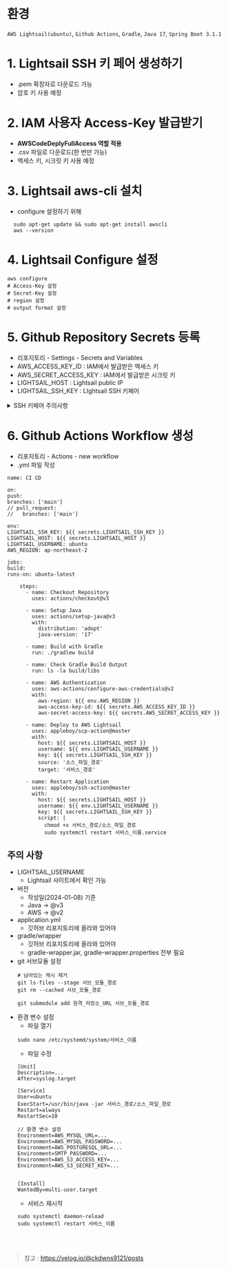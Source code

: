 # 환경

`AWS Lightsail(ubuntu)`, `Github Actions`, `Gradle`, `Java 17`, `Spring Boot 3.1.1`   

# 1. Lightsail SSH 키 페어 생성하기

- .pem 확장자로 다운로드 가능
- 암호 키 사용 예정

# 2. IAM 사용자 Access-Key 발급받기

- **AWSCodeDeplyFullAccess 역할 적용**
- .csv 파일로 다운로드(한 번만 가능)
- 엑세스 키, 시크릿 키 사용 예정

# 3. Lightsail aws-cli 설치
- configure 설정하기 위해  
```
  sudo apt-get update && sudo apt-get install awscli
  aws --version
```

# 4. Lightsail Configure 설정
```
aws configure
# Access-Key 설정
# Secret-Key 설정
# region 설정
# output format 설정
```

# 5. Github Repository Secrets 등록

- 리포지토리 - Settings - Secrets and Variables
- AWS_ACCESS_KEY_ID : IAM에서 발급받은 엑세스 키
- AWS_SECRET_ACCESS_KEY : IAM에서 발급받은 시크릿 키
- LIGHTSAIL_HOST : Lightsail public IP
- LIGHTSAIL_SSH_KEY : LIghtsail SSH 키페어  
<details>
<summary>SSH 키페어 주의사항</summary>
<div markdown="1">
1.  맥에서는 터미널 `open -e 경로/xxx.pem` 형태로 오픈 가능<br>
2. --BEGIN RSA PRIVATE KEY--—와 --END RSA PRIVATE KEY-—도 포함해야
</div>
</details>


# 6. Github Actions Workflow 생성

- 리포지토리 - Actions - new workflow
- .yml 파일 작성
```
name: CI CD

on:
push:
branches: ['main']
// pull_request:
//   branches: ['main']

env:
LIGHTSAIL_SSH_KEY: ${{ secrets.LIGHTSAIL_SSH_KEY }}
LIGHTSAIL_HOST: ${{ secrets.LIGHTSAIL_HOST }}
LIGHTSAIL_USERNAME: ubuntu
AWS_REGION: ap-northeast-2

jobs:
build:
runs-on: ubuntu-latest

    steps:
      - name: Checkout Repository
        uses: actions/checkout@v3

      - name: Setup Java
        uses: actions/setup-java@v3
        with:
          distribution: 'adopt'
          java-version: '17'

      - name: Build with Gradle
        run: ./gradlew build

      - name: Check Gradle Build Output
        run: ls -la build/libs

      - name: AWS Authentication
        uses: aws-actions/configure-aws-credentials@v2
        with:
          aws-region: ${{ env.AWS_REGION }}
          aws-access-key-id: ${{ secrets.AWS_ACCESS_KEY_ID }}
          aws-secret-access-key: ${{ secrets.AWS_SECRET_ACCESS_KEY }}

      - name: Deploy to AWS Lightsail
        uses: appleboy/scp-action@master
        with:
          host: ${{ secrets.LIGHTSAIL_HOST }}
          username: ${{ env.LIGHTSAIL_USERNAME }}
          key: ${{ secrets.LIGHTSAIL_SSH_KEY }}
          source: '소스_파일_경로'
          target: '서비스_경로'

      - name: Restart Application
        uses: appleboy/ssh-action@master
        with:
          host: ${{ secrets.LIGHTSAIL_HOST }}
          username: ${{ env.LIGHTSAIL_USERNAME }}
          key: ${{ secrets.LIGHTSAIL_SSH_KEY }}
          script: |
            chmod +x 서비스_경로/소스_파일_경로
            sudo systemctl restart 서비스_이름.service
```

## 주의 사항
- LIGHTSAIL_USERNAME
    - Lightsail 사이트에서 확인 가능
- 버전
    - 작성일(2024-01-08) 기준
    - Java → @v3
    - AWS → @v2
- application.yml
    - 깃허브 리포지토리에 올라와 있어야
- gradle/wrapper
    - 깃허브 리포지토리에 올라와 있어야
    - gradle-wrapper.jar, gradle-wrapper.properties 전부 필요
- git 서브모듈 설정
  ```
  # 남아있는 캐시 제거
  git ls-files --stage 서브_모듈_경로
  git rm --cached 서브_모듈_경로
  
  git submodule add 원격_저장소_URL 서브_모듈_경로
  ```
- 환경 변수 설정
  - 파일 열기
  ```
  sudo nano /etc/systemd/system/서비스_이름
  ```
  - 파일 수정
  ```
  [Unit]
  Description=...
  After=syslog.target
  
  [Service]
  User=ubuntu
  ExecStart=/usr/bin/java -jar 서비스_경로/소스_파일_경로
  Restart=always
  RestartSec=10
  
  // 환경 변수 설정
  Environment=AWS_MYSQL_URL=...
  Environment=AWS_MYSQL_PASSWORD=...
  Environment=AWS_POSTGRESQL_URL=...
  Environment=SMTP_PASSWORD=...
  Environment=AWS_S3_ACCESS_KEY=...
  Environment=AWS_S3_SECRET_KEY=...
  
  
  [Install]
  WantedBy=multi-user.target
  ```
  - 서비스 재시작
  ```
  sudo systemctl daemon-reload
  sudo systemctl restart 서비스_이름
  ```
  <br>
  <br>

 > 참고 : https://velog.io/@ckdwns9121/posts
